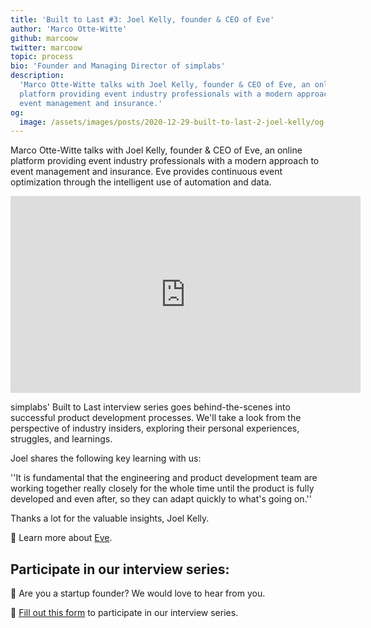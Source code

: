 ```yaml
---
title: 'Built to Last #3: Joel Kelly, founder & CEO of Eve'
author: 'Marco Otte-Witte'
github: marcoow
twitter: marcoow
topic: process
bio: 'Founder and Managing Director of simplabs'
description:
  'Marco Otte-Witte talks with Joel Kelly, founder & CEO of Eve, an online
  platform providing event industry professionals with a modern approach to
  event management and insurance.'
og:
  image: /assets/images/posts/2020-12-29-built-to-last-2-joel-kelly/og-image.png
---
```


Marco Otte-Witte talks with Joel Kelly, founder & CEO of Eve, an online platform
providing event industry professionals with a modern approach to event
management and insurance. Eve provides continuous event optimization through the
intelligent use of automation and data.

<!--break-->

<iframe width="560" height="315" src="https://www.youtube.com/embed/o5Jv3kZ-Tks" frameborder="0" allow="accelerometer; autoplay; clipboard-write; encrypted-media; gyroscope; picture-in-picture" allowfullscreen></iframe>

simplabs' Built to Last interview series goes behind-the-scenes into successful
product development processes. We'll take a look from the perspective of
industry insiders, exploring their personal experiences, struggles, and
learnings.

Joel shares the following key learning with us:

''It is fundamental that the engineering and product development team are
working together really closely for the whole time until the product is fully
developed and even after, so they can adapt quickly to what's going on.''

Thanks a lot for the valuable insights, Joel Kelly.

💫 Learn more about [Eve](https://eve.io).

## Participate in our interview series:

🚀 Are you a startup founder? We would love to hear from you.

📝 [Fill out this form](https://forms.gle/3684tZJ3HqhDXp1p6) to participate in
our interview series.
